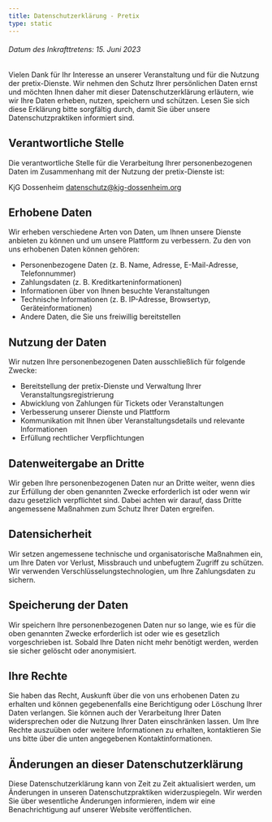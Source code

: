 ```yaml
---
title: Datenschutzerklärung - Pretix
type: static
---
```

###### Datum des Inkrafttretens: 15. Juni 2023

Vielen Dank für Ihr Interesse an unserer Veranstaltung und für die Nutzung der pretix-Dienste. Wir nehmen den Schutz Ihrer persönlichen Daten ernst und möchten Ihnen daher mit dieser Datenschutzerklärung erläutern, wie wir Ihre Daten erheben, nutzen, speichern und schützen. Lesen Sie sich diese Erklärung bitte sorgfältig durch, damit Sie über unsere Datenschutzpraktiken informiert sind.

## Verantwortliche Stelle

Die verantwortliche Stelle für die Verarbeitung Ihrer personenbezogenen Daten im Zusammenhang mit der Nutzung der pretix-Dienste ist:

KjG Dossenheim
datenschutz@kjg-dossenheim.org

## Erhobene Daten
Wir erheben verschiedene Arten von Daten, um Ihnen unsere Dienste anbieten zu können und um unsere Plattform zu verbessern. Zu den von uns erhobenen Daten können gehören:

- Personenbezogene Daten (z. B. Name, Adresse, E-Mail-Adresse, Telefonnummer)
- Zahlungsdaten (z. B. Kreditkarteninformationen)
- Informationen über von Ihnen besuchte Veranstaltungen
- Technische Informationen (z. B. IP-Adresse, Browsertyp, Geräteinformationen)
- Andere Daten, die Sie uns freiwillig bereitstellen

## Nutzung der Daten
Wir nutzen Ihre personenbezogenen Daten ausschließlich für folgende Zwecke:

- Bereitstellung der pretix-Dienste und Verwaltung Ihrer Veranstaltungsregistrierung
- Abwicklung von Zahlungen für Tickets oder Veranstaltungen
- Verbesserung unserer Dienste und Plattform
- Kommunikation mit Ihnen über Veranstaltungsdetails und relevante Informationen
- Erfüllung rechtlicher Verpflichtungen

## Datenweitergabe an Dritte
Wir geben Ihre personenbezogenen Daten nur an Dritte weiter, wenn dies zur Erfüllung der oben genannten Zwecke erforderlich ist oder wenn wir dazu gesetzlich verpflichtet sind. Dabei achten wir darauf, dass Dritte angemessene Maßnahmen zum Schutz Ihrer Daten ergreifen.

## Datensicherheit
Wir setzen angemessene technische und organisatorische Maßnahmen ein, um Ihre Daten vor Verlust, Missbrauch und unbefugtem Zugriff zu schützen. Wir verwenden Verschlüsselungstechnologien, um Ihre Zahlungsdaten zu sichern.

## Speicherung der Daten
Wir speichern Ihre personenbezogenen Daten nur so lange, wie es für die oben genannten Zwecke erforderlich ist oder wie es gesetzlich vorgeschrieben ist. Sobald Ihre Daten nicht mehr benötigt werden, werden sie sicher gelöscht oder anonymisiert.

## Ihre Rechte
Sie haben das Recht, Auskunft über die von uns erhobenen Daten zu erhalten und können gegebenenfalls eine Berichtigung oder Löschung Ihrer Daten verlangen. Sie können auch der Verarbeitung Ihrer Daten widersprechen oder die Nutzung Ihrer Daten einschränken lassen. Um Ihre Rechte auszuüben oder weitere Informationen zu erhalten, kontaktieren Sie uns bitte über die unten angegebenen Kontaktinformationen.

## Änderungen an dieser Datenschutzerklärung
Diese Datenschutzerklärung kann von Zeit zu Zeit aktualisiert werden, um Änderungen in unseren Datenschutzpraktiken widerzuspiegeln. Wir werden Sie über wesentliche Änderungen informieren, indem wir eine Benachrichtigung auf unserer Website veröffentlichen.